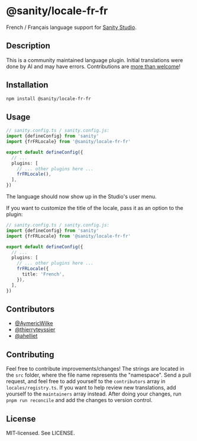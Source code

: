 # @sanity/locale-fr-fr

French / Français language support for [Sanity Studio](https://www.sanity.io/).

## Description

This is a community maintained language plugin. Initial translations were done by AI and may have errors. Contributions are [more than welcome](#contributing)!

## Installation

```sh
npm install @sanity/locale-fr-fr
```

## Usage

```ts
// sanity.config.ts / sanity.config.js:
import {defineConfig} from 'sanity'
import {frFRLocale} from '@sanity/locale-fr-fr'

export default defineConfig({
  // ...
  plugins: [
    // ... other plugins here ...
    frFRLocale(),
  ],
})
```

The language should now show up in the Studio's user menu.

If you want to customize the title of the locale, pass it as an option to the plugin:

```ts
// sanity.config.ts / sanity.config.js:
import {defineConfig} from 'sanity'
import {frFRLocale} from '@sanity/locale-fr-fr'

export default defineConfig({
  // ...
  plugins: [
    // ... other plugins here ...
    frFRLocale({
      title: 'French',
    }),
  ],
})
```

## Contributors

- [@AymericWilke](https://github.com/AymericWilke)
- [@thierryteyssier](https://github.com/thierryteyssier)
- [@ahelliet](https://github.com/ahelliet)

## Contributing

Feel free to contribute improvements/changes! The strings are located in the `src` folder, where the file name represents the "namespace". Send a pull request, and feel free to add yourself to the `contributors` array in `locales/registry.ts`. If you want to help review new translations, add yourself to the `maintainers` array instead. After doing your changes, run `pnpm run reconcile` and add the changes to version control.

## License

MIT-licensed. See LICENSE.
